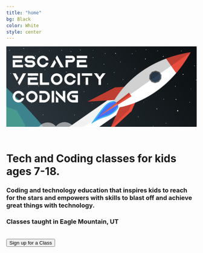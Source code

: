 ```yaml
---
title: "home"
bg: Black
color: White 
style: center
---
```

<!-- <h1>Escape Velocity Coding</h1> -->
<div class="fullscreen" style="padding-bottom: 25px;">
  <img src="img/evcoding.jpeg" alt="Cartoon Rocket in space" width="100%" height="80%" class="scale-with-grid">
</div>
<h1 style="center"> Tech and Coding classes for kids ages 7-18.</h1>
<!-- <h3 style="center"> Helping kids reach to the stars and beyond with tech skills by inspiring excitement, creativity, and cooperation. </h3> -->
<h3 style="center"> Coding and technology education that inspires kids to reach for the stars and  empowers with skills to blast off and achieve great things with technology.</h3>
<h3 style="center"> Classes taught in Eagle Mountain, UT</h3>
<div style="center">
  <form class="submit-button" action="https://forms.gle/BA7YnL5UD7W68twe8" target="_blank">
    <input type="submit" style="margin-top: 20px;" value="Sign up for a Class" />
  </form>
</div>
<!-- <h2 style="center"> </h2> -->
